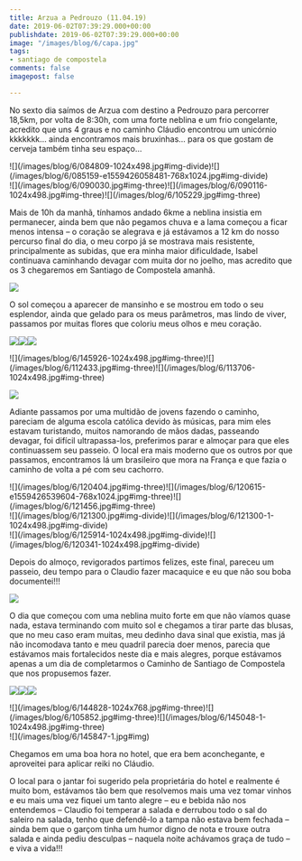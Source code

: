 ```yaml
---
title: Arzua a Pedrouzo (11.04.19)
date: 2019-06-02T07:39:29.000+00:00
publishdate: 2019-06-02T07:39:29.000+00:00
image: "/images/blog/6/capa.jpg"
tags:
- santiago de compostela
comments: false
imagepost: false

---
```

No sexto dia saímos de Arzua com destino a Pedrouzo para percorrer 18,5km, por volta de 8:30h, com uma forte neblina e um frio congelante, acredito que uns 4 graus e no caminho Cláudio encontrou um unicórnio kkkkkkk… ainda encontramos mais bruxinhas… para os que gostam de cerveja também tinha seu espaço…
<div>
![](/images/blog/6/084809-1024x498.jpg#img-divide)![](/images/blog/6/085159-e1559426058481-768x1024.jpg#img-divide)
</div>
<div>
![](/images/blog/6/090030.jpg#img-three)![](/images/blog/6/090116-1024x498.jpg#img-three)![](/images/blog/6/105229.jpg#img-three)
</div>

Mais de 10h da manhã, tínhamos andado 6kme a neblina insistia em permanecer, ainda bem que não pegamos chuva e a lama começou a ficar menos intensa – o coração se alegrava e já estávamos a 12 km do nosso percurso final do dia, o meu corpo já se mostrava mais resistente, principalmente as subidas, que era minha maior dificuldade, Isabel continuava caminhando devagar com muita dor no joelho, mas acredito que os 3 chegaremos em Santiago de Compostela amanhã.

![](/images/blog/6/134155-1024x576.jpg#img)

O sol começou a aparecer de mansinho e se mostrou em todo o seu esplendor, ainda que gelado para os meus parâmetros, mas lindo de viver, passamos por muitas flores que coloriu meus olhos e meu coração.

![](/images/blog/6/194517-1024x498.jpg#img-three)![](/images/blog/6/194413-1024x498.jpg#img-three)![](/images/blog/6/150015-1024x498.jpg#img-three)
<div>
![](/images/blog/6/145926-1024x498.jpg#img-three)![](/images/blog/6/112433.jpg#img-three)![](/images/blog/6/113706-1024x498.jpg#img-three)
</div>

![](/images/blog/6/113740.jpg#img)

Adiante passamos por uma multidão de jovens fazendo o caminho, pareciam de alguma escola católica devido às músicas, para mim eles estavam turistando, muitos namorando de mãos dadas, passeando devagar, foi difícil ultrapassa-los, preferimos parar e almoçar para que eles continuassem seu passeio. O local era mais moderno que os outros por que passamos, encontramos lá um brasileiro que mora na França e que fazia o caminho de volta a pé com seu cachorro.
<div>
![](/images/blog/6/120404.jpg#img-three)![](/images/blog/6/120615-e1559426539604-768x1024.jpg#img-three)![](/images/blog/6/121456.jpg#img-three)
</div>
<div>
![](/images/blog/6/121300.jpg#img-divide)![](/images/blog/6/121300-1-1024x498.jpg#img-divide)
</div>
![](/images/blog/6/125914-1024x498.jpg#img-divide)![](/images/blog/6/120341-1024x498.jpg#img-divide)

Depois do almoço, revigorados partimos felizes, este final, pareceu um passeio, deu tempo para o Claudio fazer macaquice e eu que não sou boba documentei!!!

![](/images/blog/6/144210_021.jpg#img)

O dia que começou com uma neblina muito forte em que não víamos quase nada, estava terminando com muito sol e chegamos a tirar parte das blusas, que no meu caso eram muitas, meu dedinho dava sinal que existia, mas já não incomodava tanto e meu quadril parecia doer menos, parecia que estávamos mais fortalecidos neste dia e mais alegres, porque estávamos apenas a um dia de completarmos o Caminho de Santiago de Compostela que nos propusemos fazer.

![](/images/blog/6/145837-e1559427030180-768x1024.jpg#img-three)![](/images/blog/6/145829-1-e1559427681726-768x1024.jpg#img-three)![](/images/blog/6/141121-1-e1559428390804-768x1024.jpg#img-three)
<div>
![](/images/blog/6/144828-1024x768.jpg#img-three)![](/images/blog/6/105852.jpg#img-three)![](/images/blog/6/145048-1-1024x498.jpg#img-three)
</div>
![](/images/blog/6/145847-1.jpg#img)

Chegamos em uma boa hora no hotel, que era bem aconchegante, e aproveitei para aplicar reiki no Cláudio.

O local para o jantar foi sugerido pela proprietária do hotel e realmente é muito bom, estávamos tão bem que resolvemos mais uma vez tomar vinhos e eu mais uma vez fiquei um tanto alegre – eu e bebida não nos entendemos – Claudio foi temperar a salada e derrubou todo o sal do saleiro na salada, tenho que defendê-lo a tampa não estava bem fechada – ainda bem que o garçom tinha um humor digno de nota e trouxe outra salada e ainda pediu desculpas – naquela noite achávamos graça de tudo – e viva a vida!!!